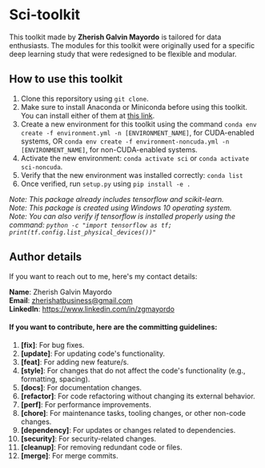 # Sci-toolkit

This toolkit made by **Zherish Galvin Mayordo** is tailored for data enthusiasts. The modules for this toolkit were originally used for a specific deep learning study that were redesigned to be flexible and modular.

## How to use this toolkit

1. Clone this reporsitory using `git clone`.
2. Make sure to install Anaconda or Miniconda before using this toolkit. You can install either of them at [this link](https://www.anaconda.com/).
3. Create a new environment for this toolkit using the command `conda env create -f environment.yml -n [ENVIRONMENT_NAME]`, for CUDA-enabled systems, OR `conda env create -f environment-noncuda.yml -n [ENVIRONMENT_NAME]`, for non-CUDA-enabled systems.
4. Activate the new environment: `conda activate sci` or `conda activate sci-noncuda`.
5. Verify that the new environment was installed correctly: `conda list`
6. Once verified, run `setup.py` using `pip install -e .`

_Note: This package already includes tensorflow and scikit-learn._ <br>
_Note: This package is created using Windows 10 operating system._ <br>
_Note: You can also verify if tensorflow is installed properly using the command: `python -c "import tensorflow as tf; print(tf.config.list_physical_devices())"`_

## Author details

If you want to reach out to me, here's my contact details:

**Name**: Zherish Galvin Mayordo <br>
**Email**: zherishatbusiness@gmail.com <br>
**LinkedIn**: https://www.linkedin.com/in/zgmayordo <br>

#### If you want to contribute, here are the committing guidelines:

1. **[fix]**: For bug fixes.
2. **[update]**: For updating code's functionality.
3. **[feat]**: For adding new feature/s.
4. **[style]**: For changes that do not affect the code's functionality (e.g., formatting, spacing).
5. **[docs]**: For documentation changes.
6. **[refactor]**: For code refactoring without changing its external behavior.
7. **[perf]**: For performance improvements.
8. **[chore]**: For maintenance tasks, tooling changes, or other non-code changes.
9. **[dependency]**: For updates or changes related to dependencies.
10. **[security]**: For security-related changes.
11. **[cleanup]**: For removing redundant code or files.
12. **[merge]**: For merge commits.
